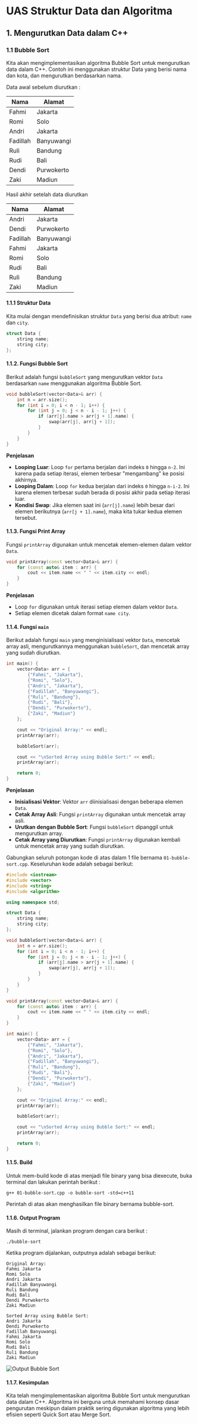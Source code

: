# UAS Struktur Data dan Algoritma

## 1. Mengurutkan Data dalam C++

### 1.1 Bubble Sort

Kita akan mengimplementasikan algoritma Bubble Sort untuk mengurutkan data dalam C++. Contoh ini menggunakan struktur Data yang berisi nama dan kota, dan mengurutkan berdasarkan nama.

Data awal sebelum diurutkan :

| Nama     | Alamat     |
| -------- | ---------- |
| Fahmi    | Jakarta    |
| Romi     | Solo       |
| Andri    | Jakarta    |
| Fadillah | Banyuwangi |
| Ruli     | Bandung    |
| Rudi     | Bali       |
| Dendi    | Purwokerto |
| Zaki     | Madiun     |

Hasil akhir setelah data diurutkan

| Nama     | Alamat     |
| -------- | ---------- |
| Andri    | Jakarta    |
| Dendi    | Purwokerto |
| Fadillah | Banyuwangi |
| Fahmi    | Jakarta    |
| Romi     | Solo       |
| Rudi     | Bali       |
| Ruli     | Bandung    |
| Zaki     | Madiun     |

#### 1.1.1 Struktur Data

Kita mulai dengan mendefinisikan struktur `Data` yang berisi dua atribut: `name` dan `city`.

```cpp
struct Data {
    string name;
    string city;
};
```

#### 1.1.2. Fungsi Bubble Sort

Berikut adalah fungsi `bubbleSort` yang mengurutkan vektor `Data` berdasarkan `name` menggunakan algoritma Bubble Sort.

```cpp
void bubbleSort(vector<Data>& arr) {
    int n = arr.size();
    for (int i = 0; i < n - 1; i++) {
        for (int j = 0; j < n - i - 1; j++) {
            if (arr[j].name > arr[j + 1].name) {
                swap(arr[j], arr[j + 1]);
            }
        }
    }
}
```

**Penjelasan**
- **Looping Luar**: Loop `for` pertama berjalan dari indeks `0` hingga `n-2`. Ini karena pada setiap iterasi, elemen terbesar "mengambang" ke posisi akhirnya.
- **Looping Dalam**: Loop `for` kedua berjalan dari indeks `0` hingga `n-i-2`. Ini karena elemen terbesar sudah berada di posisi akhir pada setiap iterasi luar.
- **Kondisi Swap**: Jika elemen saat ini (`arr[j].name`) lebih besar dari elemen berikutnya (`arr[j + 1].name`), maka kita tukar kedua elemen tersebut.

#### 1.1.3. Fungsi Print Array

Fungsi `printArray` digunakan untuk mencetak elemen-elemen dalam vektor `Data`.

```cpp
void printArray(const vector<Data>& arr) {
    for (const auto& item : arr) {
        cout << item.name << " " << item.city << endl;
    }
}
```

**Penjelasan**
- Loop `for` digunakan untuk iterasi setiap elemen dalam vektor `Data`.
- Setiap elemen dicetak dalam format `name city`.

#### 1.1.4. Fungsi `main`

Berikut adalah fungsi `main` yang menginisialisasi vektor `Data`, mencetak array asli, mengurutkannya menggunakan `bubbleSort`, dan mencetak array yang sudah diurutkan.

```cpp
int main() {
    vector<Data> arr = {
        {"Fahmi", "Jakarta"},
        {"Romi", "Solo"},
        {"Andri", "Jakarta"},
        {"Fadillah", "Banyuwangi"},
        {"Ruli", "Bandung"},
        {"Rudi", "Bali"},
        {"Dendi", "Purwokerto"},
        {"Zaki", "Madiun"}
    };

    cout << "Original Array:" << endl;
    printArray(arr);

    bubbleSort(arr);

    cout << "\nSorted Array using Bubble Sort:" << endl;
    printArray(arr);

    return 0;
}
```

**Penjelasan**
- **Inisialisasi Vektor**: Vektor `arr` diinisialisasi dengan beberapa elemen `Data`.
- **Cetak Array Asli**: Fungsi `printArray` digunakan untuk mencetak array asli.
- **Urutkan dengan Bubble Sort**: Fungsi `bubbleSort` dipanggil untuk mengurutkan array.
- **Cetak Array yang Diurutkan**: Fungsi `printArray` digunakan kembali untuk mencetak array yang sudah diurutkan.

Gabungkan seluruh potongan kode di atas dalam 1 file bernama `01-bubble-sort.cpp`. Keseluruhan kode adalah sebagai berikut:

```cpp
#include <iostream>
#include <vector>
#include <string>
#include <algorithm>

using namespace std;

struct Data {
    string name;
    string city;
};

void bubbleSort(vector<Data>& arr) {
    int n = arr.size();
    for (int i = 0; i < n - 1; i++) {
        for (int j = 0; j < n - i - 1; j++) {
            if (arr[j].name > arr[j + 1].name) {
                swap(arr[j], arr[j + 1]);
            }
        }
    }
}

void printArray(const vector<Data>& arr) {
    for (const auto& item : arr) {
        cout << item.name << " " << item.city << endl;
    }
}

int main() {
    vector<Data> arr = {
        {"Fahmi", "Jakarta"},
        {"Romi", "Solo"},
        {"Andri", "Jakarta"},
        {"Fadillah", "Banyuwangi"},
        {"Ruli", "Bandung"},
        {"Rudi", "Bali"},
        {"Dendi", "Purwokerto"},
        {"Zaki", "Madiun"}
    };

    cout << "Original Array:" << endl;
    printArray(arr);

    bubbleSort(arr);

    cout << "\nSorted Array using Bubble Sort:" << endl;
    printArray(arr);

    return 0;
}
```

#### 1.1.5. Build

Untuk mem-build kode di atas menjadi file binary yang bisa diexecute, buka terminal dan lakukan perintah berikut :

```console
g++ 01-bubble-sort.cpp -o bubble-sort -std=c++11
```

Perintah di atas akan menghasilkan file binary bernama bubble-sort.

#### 1.1.6. Output Program

Masih di terminal, jalankan program dengan cara berikut :

```console
./bubble-sort
```

Ketika program dijalankan, outputnya adalah sebagai berikut:

```console
Original Array:
Fahmi Jakarta
Romi Solo
Andri Jakarta
Fadillah Banyuwangi
Ruli Bandung
Rudi Bali
Dendi Purwokerto
Zaki Madiun

Sorted Array using Bubble Sort:
Andri Jakarta
Dendi Purwokerto
Fadillah Banyuwangi
Fahmi Jakarta
Romi Solo
Rudi Bali
Ruli Bandung
Zaki Madiun
```

![Output Bubble Sort](./output-bubble-sort.png?raw=true)

#### 1.1.7. Kesimpulan

Kita telah mengimplementasikan algoritma Bubble Sort untuk mengurutkan data dalam C++. Algoritma ini berguna untuk memahami konsep dasar pengurutan meskipun dalam praktik sering digunakan algoritma yang lebih efisien seperti Quick Sort atau Merge Sort.
